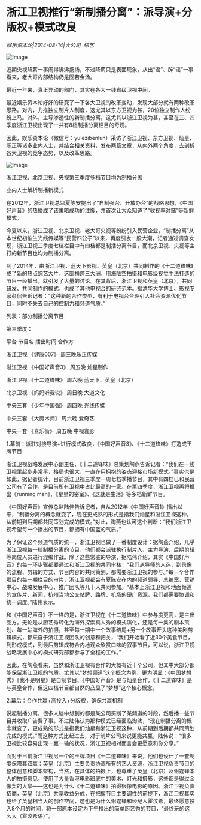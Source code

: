 # 浙江卫视推行“新制播分离”：派导演+分版权+模式改良

*娱乐资本论|2014-08-14|大公司 
                                                综艺*

![Image](http://p1.pstatp.com/large/6c350004ae59c4e86fc7)

近期央视降薪一事闹得沸沸扬扬，不过降薪只是表面现象，从出“谣”、辟“谣”一事看来，老大哥内部结构仍是固若金汤。

最近一年来，真正异动的部门，其实在各大一线省级卫视中间。

最近娱乐资本论好好的研究了一下各大卫视的改革变动，发现大部分就有两种改革思路。对内，力推独立制片人制度，这尤其以东方卫视为甚，20位独立制作人纷纷上马。对外，主导渗透性的新制播分离，这尤其以浙江卫视为甚，甚至在三、四季度浙江卫视出现了一共有8档制播分离栏目的奇观。

因此，娱乐资本论（微信号：yulezibenlun）采访了浙江卫视、东方卫视、灿星、乐正等诸多业内人士，并结合相关资料，发布两篇文章，从内外两个角度，去剖析各大卫视的竞争态势，以及改革思路。

![Image](http://p2.pstatp.com/large/6c320004dd4e0c23f52b)

浙江卫视、北京卫视、央视第三季度多档节目均为制播分离

业内人士解析制播新模式

在2012年，浙江卫视总监夏陈安提出了“自制强台、开放办台”的战略思想，《中国好声音》的热播成了该策略成功的注脚，并首次让大众知道了“收视率对赌”等新鲜模式。

今夏以来，浙江卫视、北京卫视、老大哥央视等纷纷引入民营企业，“制播分离”从本世纪初催生光线传媒等“民营四公子”以来，再度引发一股大潮，记者通过调查发现，浙江卫视三季度七档栏目中有四档都是制播分离节目，而北京卫视、央视等主打的新节目也均为制播分离。

到了2014年，由浙江卫视、蓝天下影视、英皇（北京）共同制作的《十二道锋味》成了新的热点综艺大片，这部横跨三大洲，用海陆空拍摄和电影级视觉手法打造的节目一经播出，就引发了大量的讨论。在其背后，浙江卫视和英皇（北京），共同研发、共同制作的模式，也成了其他电视台的研究范本。据清华大学博士、影视专家彭侃告诉记者：“这种新的合作类型，有利于电视台合理引入社会资源优化节目，同时不失去自己的控制力和频道气质。”

列表：部分制播分离节目

第三季度：

平台 节目名 播出时间 合作方

浙江卫视 《健康007》 周三晚乐正传媒

浙江卫视 《中国好声音3》 周五晚 灿星制作

浙江卫视 《十二道锋味》 周六晚 蓝天下、英皇（北京）

北京卫视 《妈妈听我说》 周日晚 大道文化

中央三套 《少年中国强》 周四晚 光线传媒

中央三套 《大魔术师》 周六晚 爱奇艺

中央一套 《喜乐街》 周五晚 中视寰影

1.幕前：派驻对接导演+进行模式改良，《中国好声音3》、《十二道锋味》打造成王牌节目

浙江卫视战略发展中心副主任、《十二道锋味》总策划陶燕告诉记者：“我们在一线卫视里起步非常早，格局也很大，一直在用拥抱的姿态迎接市场新模式。”事实也是如此，据记者统计，目前浙江卫视三季度一周七档季播节目，其中有四档已和民营公司有了合作，是目前所有卫视中占比最高的一家。在第四季度，浙江卫视再将推出《running man》、《星星的密室》、《这就是生活》等多档新鲜节目。

《中国好声音》宣传总监陆伟告诉记者，自从2012年《中国好声音1》播出以来，“制播分离的概念就变了，现在更成熟的形式是指我们灿星和浙江卫视这种，从前期到后期都共同策划完成的模式。”对此，陶燕也认可这个判断：“我们浙江卫视希望每一个播出的节目，都拥有中国蓝的气质。”

为了保证这个频道气质的统一，浙江卫视也做了一番制度设计：据陶燕介绍，几乎浙江卫视每一档制播分离的节目，他们都会派驻执行制片人、主力导演、后期剪辑等岗位人员进行混编作战。除了这些常驻的导演，据陆伟介绍，其实《中国好声音》的每一环步骤都要通过和浙江卫视的共同审核：“我们从导师的人选，到录像的流程、剪辑的方式、节目内容的共同策划，都需要浙江卫视的参与。”每一个合作项目的每一期栏目的审片，浙江卫视都会有夏陈安在内的频道领导、总编室、营销中心、战略发展中心、推广团队等几十人共同参加。“基本上浙江卫视和地面频道的宣传片、新闻，杭州当地公交站牌、路牌、机场的硬广资源，我们都需要协调和统一调度。”陆伟表示。

和《中国好声音》不一样的是，浙江卫视在《十二道锋味》中参与度更高，是主出品方。无论是从厨艺秀转化为海外探索真人秀的模式演化，还是每一集的剧本策划、每一站海外的拍摄，甚至每一期中一个故事结尾+另一个故事开头这种美剧剪辑模式，都来自于浙江卫视团队的创意和把关，“我们开始看了近30个美食节目，到形成模式，到最后剪辑成符合内地观众欣赏口味的叙事节目，可以说，浙江卫视战略发展中心的模式研究部都参与了全程的工作。”

因此，在陶燕看来，虽然和浙江卫视有合作的大概有近十个公司，但其中大部分都能保留浙江卫视的气质。尤其以“梦想频道”这个概念为例，更为明显：《中国梦想秀》《我不是明星》是自制节目、《中国好声音》是与灿星合作，《十二道锋味》是与英皇合作，但这四档节目都自然的凸显了“梦想”这个核心概念。

2.幕后：合作共赢+高投入+分版权，确保共赢机制

说起制播分离，很多人脑中想到的都是某公司买断了某频道的时段，然后播一些节目并收取广告费了事。不过陆伟认为那种模式已经面临淘汰，“现在制播分离的概念就变了，更成熟的形式是指我们灿星和浙江卫视这种，从前期到后期都共同策划完成的模式。”而这种方式比起过去，对于制片公司来说更能共赢，陆伟说：“很多卫视比较容易出现一赢一输的状况，浙江卫视相对而言会更愿意和你分享。”

而对于目前浙江卫视另一个的王牌项目《十二道锋味》来说，他们也设计了一套制度保障其双赢：英皇（北京）主要负责协调所有的艺人资源，浙江卫视负责节目的整体创意和脚本架构，当然，在具体的拍摄上，也尊重了英皇（北京）及谢霆锋本人的拍摄意见，使用了大量香港电影班底中的美术、灯光和摄影，这些都是得过金像奖的大拿——这也是为什么《十二道锋味》拍得很像电影的原因。浙江卫视负责招商，英皇（北京）共享收益分成，在把握节目主要调性的前提下，浙江卫视其实也给了英皇相当大的创作空间，这也是为什么谢霆锋和经纪人霍汶希，最终愿意投入8个月的时间，将一部原本设定为下午播出的简单厨艺秀的节目，“最终玩的这么大（霍汶希语）”。

